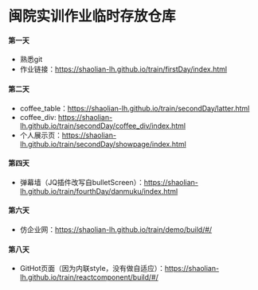 # 闽院实训作业临时存放仓库
#### 第一天
* 熟悉git
* 作业链接：https://shaolian-lh.github.io/train/firstDay/index.html

#### 第二天
* coffee_table：https://shaolian-lh.github.io/train/secondDay/latter.html
* coffee_div: https://shaolian-lh.github.io/train/secondDay/coffee_div/index.html
* 个人展示页：https://shaolian-lh.github.io/train/secondDay/showpage/index.html

#### 第四天
* 弹幕墙（JQ插件改写自bulletScreen）：https://shaolian-lh.github.io/train/fourthDay/danmuku/index.html

#### 第六天
* 仿企业网：https://shaolian-lh.github.io/train/demo/build/#/

#### 第八天
* GitHot页面（因为内联style，没有做自适应）：https://shaolian-lh.github.io/train/reactcomponent/build/#/
